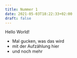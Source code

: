 ```yaml
---
title: Nummer 1
date: 2021-05-03T18:22:33+02:00
draft: false
---
```

Hello World!

* Mal gucken, was das wird
* mit der Aufzählung hier
* und noch mehr